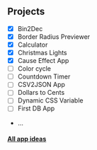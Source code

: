 ## Projects

- [x] Bin2Dec
- [x] Border Radius Previewer
- [x] Calculator
- [x] Christmas Lights
- [x] Cause Effect App
- [ ] Color cycle
- [ ] Countdown Timer
- [ ] CSV2JSON App
- [ ] Dollars to Cents
- [ ] Dynamic CSS Variable
- [ ] First DB App
- ...

#### [All app ideas](https://github.com/luanmcosta/app-ideas)
